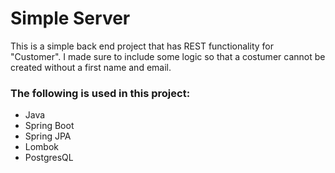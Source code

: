 # Simple Server

This is a simple back end project that has REST functionality for "Customer". I made sure to include some logic so that a costumer cannot be created without a first name and email.

### The following is used in this project:

- Java
- Spring Boot
- Spring JPA
- Lombok
- PostgresQL
